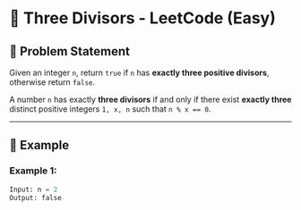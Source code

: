 # 🔵 Three Divisors - LeetCode (Easy)  

## 📌 Problem Statement  

Given an integer `n`, return `true` if `n` has **exactly three positive divisors**, otherwise return `false`.  

A number `n` has exactly **three divisors** if and only if there exist **exactly three** distinct positive integers `1, x, n` such that `n % x == 0`.  

---

## 🔹 Example  

### **Example 1:**  
```python
Input: n = 2  
Output: false  
